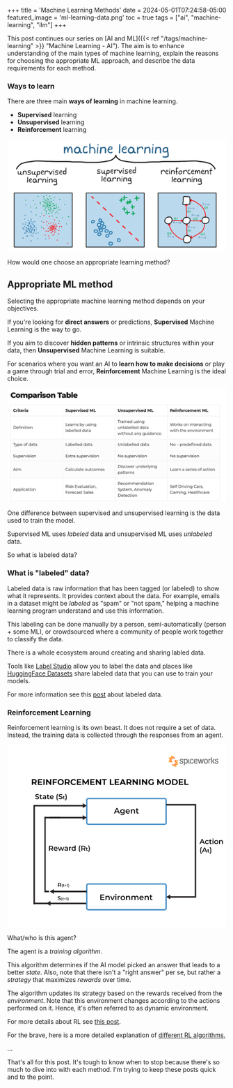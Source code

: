 +++
title = 'Machine Learning Methods'
date = 2024-05-01T07:24:58-05:00
featured_image = 'ml-learning-data.png'
toc = true
tags = ["ai", "machine-learning", "llm"]
+++


This post continues our series on  [AI and ML]({{< ref "/tags/machine-learning" >}} "Machine Learning - AI"). 
The aim is to enhance understanding of the main types of machine learning, 
explain the reasons for choosing the appropriate ML approach, and describe the data requirements for each method.

### Ways to learn

There are three main **ways of learning** in machine learning.  
 
- **Supervised** learning
- **Unsupervised** learning
- **Reinforcement** learning

![](ml-learning-data.png)


How would one choose an appropriate learning method?


## Appropriate ML method


Selecting the appropriate machine learning method depends on your objectives. 

If you're looking for **direct answers** or predictions, **Supervised** Machine Learning is the way to go.

If you aim to discover **hidden patterns** or intrinsic structures within your data, then **Unsupervised** Machine Learning is suitable. 

For scenarios where you want an AI to **learn how to make decisions** or play a game through trial and error, **Reinforcement** Machine Learning is the ideal choice.

![](ways-to-learn.jpg)


One difference between supervised and unsupervised learning is 
the data used to train the model.

Supervised ML uses _labeled_ data and unsupervised ML uses _unlabeled_ data.

So what is labeled data?

### What is "labeled" data?

Labeled data is raw information that has been tagged (or labeled) to show what it represents. 
It provides context about the data.
For example, emails in a dataset might be _labeled_ as "spam" or "not spam," helping a machine learning program understand and use this information.

This labeling can be done manually by a person, semi-automatically (person + some ML), or crowdsourced where a community of people work together to classify the data.

There is a whole ecosystem around creating and sharing labled data. 

Tools like [Label Studio](https://labelstud.io/) allow you to label the data and places 
like [HuggingFace Datasets](https://huggingface.co/datasets) share labeled data that you can use to train your models. 


For more information see this [post](https://www.datacamp.com/blog/what-is-labeled-data) about labeled data. 


### Reinforcement Learning
Reinforcement learning is its own beast. It does not require a set of data. 
Instead, the training data is collected through the responses from an agent.

![](reinforcement-learning.png)

What/who is this agent? 

The agent is a _training algorithm_.

This algorithm determines if the AI model picked an answer that leads to a better _state_. 
Also, note that there isn't a "right answer" per se, but rather a _strategy_ that maximizes _rewards_ over time.

The algorithm updates its strategy based on the rewards received from the _environment_. 
Note that this environment changes according to the actions performed on it. Hence, it's 
often referred to as dynamic environment.

For more details  about RL see [this post](https://www.spiceworks.com/tech/artificial-intelligence/articles/what-is-reinforcement-learning/).  

For the brave, here is a more detailed explanation of [different RL algorithms.](https://spinningup.openai.com/en/latest/spinningup/rl_intro2.html)

...

That's all for this post. It's tough to know when to stop because there's so much to dive into with each method. 
I'm trying to keep these posts quick and to the point.
